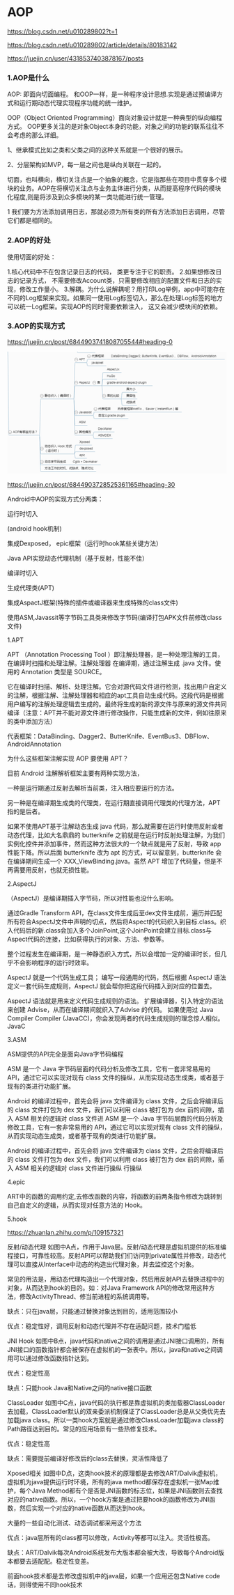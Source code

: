 # AOP

https://blog.csdn.net/u010289802?t=1

https://blog.csdn.net/u010289802/article/details/80183142

https://juejin.cn/user/4318537403878167/posts

### 1.AOP是什么



AOP:  即面向切面编程。 和OOP一样，是一种程序设计思想.实现是通过预编译方式和运行期动态代理实现程序功能的统一维护。


OOP（Object Oriented Programming）面向对象设计就是一种典型的纵向编程方式。
OOP更多关注的是对象Object本身的功能，对象之间的功能的联系往往不会考虑的那么详细。

1、继承模式比如之类和父类之间的这种关系就是一个很好的展示。


2、分层架构如MVP，每一层之间也是纵向关联在一起的。



切面，也叫横向，横切关注点是一个抽象的概念，它是指那些在项目中贯穿多个模块的业务。AOP在将横切关注点与业务主体进行分类，从而提高程序代码的模块化程度,则是将涉及到众多模块的某一类功能进行统一管理。

1 我们要为方法添加调用日志，那就必须为所有类的所有方法添加日志调用，尽管它们都是相同的。


### 2.AOP的好处
使用切面的好处：

1.核心代码中不在包含记录日志的代码， 类更专注于它的职责。
2.如果想修改日志的记录方式， 不需要修改Account类，只需要修改相应的配置文件和日志的实现，修改工作量小。
3.解耦。为什么说解耦呢？用打印Log举例，app中可能存在不同的Log框架来实现。如果同一使用Log标签切入，那么在处理Log标签的地方可以统一Log框架。实现AOP的同时需要依赖注入， 这又会减少模块间的依赖。


### 3.AOP的实现方式

https://juejin.cn/post/6844903741808705544#heading-0

 ![aop1](../img/aop1.png)

https://juejin.cn/post/6844903728525361165#heading-30


Android中AOP的实现方式分两类：

运行时切入

(android hook机制)

集成Dexposed， epic框架（运行时hook某些关键方法）

Java API实现动态代理机制（基于反射，性能不佳）

编译时切入

生成代理类(APT)

集成AspactJ框架(特殊的插件或编译器来生成特殊的class文件)

使用ASM,Javassit等字节码工具类来修改字节码(编译打包APK文件前修改class文件)





1.APT

 APT （Annotation Processing Tool ）即注解处理器，是一种处理注解的工具， 在编译时扫描和处理注解。注解处理器 在编译期，通过注解生成 .java 文件。使用的 Annotation 类型是 SOURCE。

 它在编译时扫描、解析、处理注解。它会对源代码文件进行检测，找出用户自定义的注解，根据注解、注解处理器和相应的apt工具自动生成代码。这段代码是根据用户编写的注解处理逻辑去生成的。最终将生成的新的源文件与原来的源文件共同编译（注意：APT并不能对源文件进行修改操作，只能生成新的文件，例如往原来的类中添加方法）


 代表框架：DataBinding、Dagger2、ButterKnife、EventBus3、DBFlow、AndroidAnnotation

为什么这些框架注解实现 AOP 要使用 APT？

目前 Android 注解解析框架主要有两种实现方法，


一种是运行期通过反射去解析当前类，注入相应要运行的方法。

另一种是在编译期生成类的代理类，在运行期直接调用代理类的代理方法，APT 指的是后者。

如果不使用APT基于注解动态生成 java 代码，那么就需要在运行时使用反射或者动态代理，比如大名鼎鼎的 butterknife 之前就是在运行时反射处理注解，为我们实例化控件并添加事件，然而这种方法很大的一个缺点就是用了反射，导致 app 性能下降。所以后面 butterknife 改为 apt 的方式，可以留意到，butterknife 会在编译期间生成一个 XXX_ViewBinding.java。虽然 APT 增加了代码量，但是不再需要用反射，也就无损性能。


2.AspectJ

（AspectJ）是编译期插入字节码，所以对性能也没什么影响。

通过Gradle Transform API，在class文件生成后至dex文件生成前，遍历并匹配所有符合AspectJ文件中声明的切点，然后将Aspect的代码织入到目标.class。织入代码后的新.class会加入多个JoinPoint,这个JoinPoint会建立目标.class与Aspect代码的连接，比如获得执行的对象、方法、参数等。

整个过程发生在编译期，是一种静态织入方式，所以会增加一定的编译时长，但几乎不会影响程序的运行时效率。


AspectJ 就是一个代码生成工具；
编写一段通用的代码，然后根据 AspectJ 语法定义一套代码生成规则，AspectJ 就会帮你把这段代码插入到对应的位置去。


AspectJ 语法就是用来定义代码生成规则的语法。
扩展编译器，引入特定的语法来创建 Advise，从而在编译期间就织入了Advise 的代码。
如果使用过 Java Compiler Compiler (JavaCC)，你会发现两者的代码生成规则的理念惊人相似。JavaC





3.ASM

ASM提供的API完全是面向Java字节码编程

ASM 是一个 Java 字节码层面的代码分析及修改工具，它有一套非常易用的 API，通过它可以实现对现有 class 文件的操纵，从而实现动态生成类，或者基于现有的类进行功能扩展。

 Android 的编译过程中，首先会将 java 文件编译为 class 文件，之后会将编译后的 class 文件打包为 dex 文件，我们可以利用 class 被打包为 dex 前的间隙，插入 ASM 相关的逻辑对 class 文件进 ASM 是一个 Java 字节码层面的代码分析及修改工具，它有一套非常易用的 API，通过它可以实现对现有 class 文件的操纵，从而实现动态生成类，或者基于现有的类进行功能扩展。

 Android 的编译过程中，首先会将 java 文件编译为 class 文件，之后会将编译后的 class 文件打包为 dex 文件，我们可以利用 class 被打包为 dex 前的间隙，插入 ASM 相关的逻辑对 class 文件进行操纵
行操纵

4.epic

ART中的函数的调用约定,去修改函数的内容，将函数的前两条指令修改为跳转到自己自定义的逻辑，从而实现对任意方法的 Hook。



5.hook

https://zhuanlan.zhihu.com/p/109157321


反射/动态代理
如图中A点，作用于Java层。反射/动态代理是虚拟机提供的标准编程接口，可靠性较高。反射API可以帮助我们们访问到private属性并修改，动态代理可以直接从Interface中动态的构造出代理对象，并去监控这个对象。

常见的用法是，用动态代理构造出一个代理对象，然后用反射API去替换进程中的对象，从而达到hook的目的。如：对Java Framework API的修改常用这种方法，修改ActivityThread、修当前进程的系统调用等。

缺点：只在java层，只能通过替换对象达到目的，适用范围较小

优点：稳定性好，调用反射和动态代理并不存在适配问题，技术门槛低

JNI Hook
如图中B点，java代码和native之间的调用是通过JNI接口调用的，所有JNI接口的函数指针都会被保存在虚拟机的一张表中。所以，java和native之间调用可以通过修改函数指针达到。

优点：稳定性高

缺点：只能hook Java和Native之间的native接口函数

ClassLoader
如图中C点，java代码的执行都是靠虚拟机的类加载器ClassLoader去加载，ClassLoader默认的双亲委派机制保证了ClassLoader总是从父类优先去加载java class。所以一类hook方案就是通过修改ClassLoader加载java class的Path路径达到目的。常见的应用场景有一些热修复技术。

优点：稳定性高

缺点：需要提前编译好修改后的class去替换，灵活性降低了

Xposed相关
如图中D点，这类hook技术的原理都是去修改ART/Dalvik虚拟机，虚拟机为java提供运行时环境，所有的java method都保存在虚拟机一张Map维护，每个Java Method都有个是否是JNI函数的标志位，如果是JNI函数则去查找对应的native函数。所以，一个hook方案是通过把要hook的函数修改为JNI函数，然后实现一个对应的native函数从而达到hook。

大量的一些自动化测试、动态调试都采用这个方法

优点：java层所有的class都可以修改，Activity等都可以注入。灵活性极高。

缺点：ART/Dalvik每次Android系统发布大版本都会被大改，导致每个Android版本都要去适配配。稳定性变差。

前面hook技术都是去修改虚拟机中的java层，如果一个应用还包含Native code话，则得使用不同hook技术



